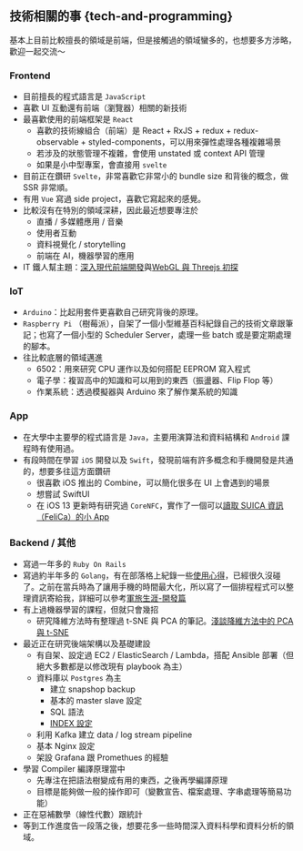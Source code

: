 ## 技術相關的事 {tech-and-programming}

基本上目前比較擅長的領域是前端，但是接觸過的領域蠻多的，也想要多方涉略，歡迎一起交流～

### Frontend

- 目前擅長的程式語言是 `JavaScript`
- 喜歡 UI 互動還有前端（瀏覽器）相關的新技術
- 最喜歡使用的前端框架是 `React`
  - 喜歡的技術線組合（前端）是 React + RxJS + redux + redux-observable + styled-components，可以用來彈性處理各種複雜場景
  - 若涉及的狀態管理不複雜，會使用 unstated 或 context API 管理
  - 如果是小中型專案，會直接用 `svelte`
- 目前正在鑽研 `Svelte`，非常喜歡它非常小的 bundle size 和背後的概念，做 SSR 非常順。
- 有用 `Vue` 寫過 side project，喜歡它寫起來的感覺。
- 比較沒有在特別的領域深耕，因此最近想要專注於
  - 直播 / 多媒體應用 / 音樂
  - 使用者互動
  - 資料視覺化 / storytelling
  - 前端在 AI，機器學習的應用
- IT 鐵人幫主題：[深入現代前端開發](https://ithelp.ithome.com.tw/users/20103565/ironman/2527)與[WebGL 與 Threejs 初探](https://ithelp.ithome.com.tw/users/20103565/ironman/1188)

### IoT

- `Arduino`：比起用套件更喜歡自己研究背後的原理。
- `Raspberry Pi` （樹莓派），自架了一個小型維基百科紀錄自己的技術文章跟筆記；也寫了一個小型的 Scheduler Server，處理一些 batch 或是要定期處理的腳本。
- 往比較底層的領域邁進
  - 6502：用來研究 CPU 運作以及如何搭配 EEPROM 寫入程式
  - 電子學：複習高中的知識和可以用到的東西（振盪器、Flip Flop 等）
  - 作業系統：透過模擬器與 Arduino 來了解作業系統的知識

### App

- 在大學中主要學的程式語言是 `Java`，主要用演算法和資料結構和 `Android` 課程時有使用過。
- 有段時間在學習 `iOS` 開發以及 `Swift`，發現前端有許多概念和手機開發是共通的，想要多往這方面鑽研
  - 很喜歡 iOS 推出的 Combine，可以簡化很多在 UI 上會遇到的場景
  - 想嘗試 SwiftUI
  - 在 iOS 13 更新時有研究過 `CoreNFC`，實作了一個可以[讀取 SUICA 資訊（FeliCa）的小 App](https://blog.kalan.dev/core-nfc-suica/)

### Backend / 其他

- 寫過一年多的 `Ruby On Rails`
- 寫過約半年多的 `Golang`，有在部落格上紀錄一些[使用心得](https://blog.kalan.dev/categories/golang)，已經很久沒碰了。之前在當兵時為了讓用手機的時間最大化，所以寫了一個排程程式可以整理資訊寄給我，詳細可以參考[軍旅生涯-開發篇](https://medium.com/@kalanyei/%E8%BB%8D%E6%97%85%E7%94%9F%E6%B6%AF-%E9%96%8B%E7%99%BC%E7%AF%87-1-2a7fb5a563b4)
- 有上過機器學習的課程，但就只會幾招
  - 研究降維方法時有整理過 t-SNE 與 PCA 的筆記。[淺談降維方法中的 PCA 與 t-SNE](https://medium.com/d-d-mag/淺談兩種降維方法-pca-與-t-sne-d4254916925b)
- 最近正在研究後端架構以及基礎建設
  - 有自架、設定過 EC2 / ElasticSearch / Lambda，搭配 Ansible 部署（但絕大多數都是以修改現有 playbook 為主）
  - 資料庫以 `Postgres` 為主
    - 建立 snapshop backup
    - 基本的 master slave 設定
    - SQL 語法
    - [INDEX 設定](https://medium.com/d-d-mag/postgresql-%E7%95%B6%E4%B8%AD%E7%9A%84-index-e7e1e8d9340c)
  - 利用 Kafka 建立 data / log stream pipeline
  - 基本 Nginx 設定
  - 架設 Grafana 跟 Promethues 的經驗
- 學習 Compiler 編譯原理當中
  - 先專注在把語法樹變成有用的東西，之後再學編譯原理
  - 目標是能夠做一般的操作即可（變數宣告、檔案處理、字串處理等簡易功能）
- 正在惡補數學（線性代數）跟統計
- 等到工作進度告一段落之後，想要花多一些時間深入資料科學和資料分析的領域。
